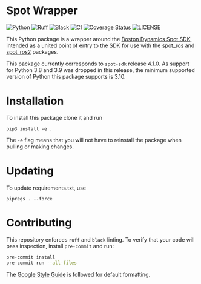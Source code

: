 # Spot Wrapper

![Python](https://img.shields.io/badge/python-3.8|3.9|3.10-blue)
[![Ruff](https://img.shields.io/endpoint?url=https://raw.githubusercontent.com/astral-sh/ruff/main/assets/badge/v2.json)](https://github.com/astral-sh/ruff)
[![Black](https://img.shields.io/badge/code%20style-black-000000.svg)](https://github.com/psf/black)
[![CI](https://github.com/bdaiinstitute/spot_wrapper/workflows/CI/badge.svg)](https://github.com/bdaiinstitute/spot_wrapper/actions)
[![Coverage Status](https://coveralls.io/repos/github/bdaiinstitute/spot_wrapper/badge.svg?branch=main)](https://coveralls.io/github/bdaiinstitute/spot_wrapper?branch=main)
[![LICENSE](https://img.shields.io/badge/license-MIT-purple)](LICENSE)

This Python package is a wrapper around the [Boston Dynamics Spot SDK](https://dev.bostondynamics.com), intended as a united point of entry to the SDK for use with the [spot_ros](https://github.com/heuristicus/spot_ros) and [spot_ros2](https://github.com/bdaiinstitute/spot_ros2) packages.

This package currently corresponds to `spot-sdk` release 4.1.0. As support for Python 3.8 and 3.9 was dropped in this release, the minimum supported version of Python this package supports is 3.10. 

# Installation

To install this package clone it and run

```commandline
pip3 install -e .
```

The `-e` flag means that you will not have to reinstall the package when pulling or making changes.

# Updating

To update requirements.txt, use

```commandline
pipreqs . --force
```

# Contributing
This repository enforces `ruff` and `black` linting. To verify that your code will pass inspection, install `pre-commit` and run:
```bash
pre-commit install
pre-commit run --all-files
```
The [Google Style Guide](https://google.github.io/styleguide/) is followed for default formatting. 
